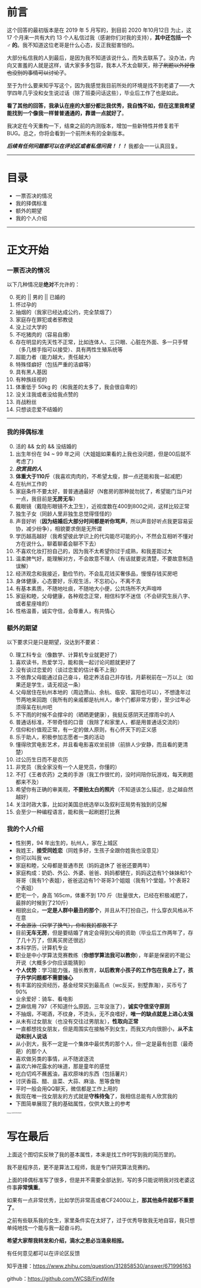 

# 前言

这个回答的最初版本是在 2019 年 5 月写的，到目前 2020 年10月12日 为止，这 17 个月来一共有大约 13 个人私信过我（感谢你们对我的支持），**其中还包括一个 ♂ 的**。我不知道这位老哥是什么心态，反正我挺害怕的。

大部分私信我的人到最后，是因为我不知道该说什么，而失去联系了。没办法，内向又害羞的人就是这样，请大家多多包容，我本人不太会聊天，~~除了刷题以外好像也没别的事情可以讨论了~~。

至于为什么要来知乎写这个，因为我感觉我目前所处的环境是找不到老婆了——大学四年几乎没和女生说过话（除了班委问话这些），毕业后工作了也是如此。

**看了其他的回答，我承认在座的大部分都比我优秀，我自愧不如，但在这里我希望能找到一个像我一样普普通通的，靠谱一点就好了**。

我决定在今天重构一下，结束之前的内测版本，增加一些新特性并修复若干 BUG。总之，你将会看到一个前所未有的全新版本。

***后续有任何问题都可以在评论区或者私信问我！！！***  我都会一一认真回复。

---

# 目录

- 一票否决的情况
- 我的择偶标准
- 额外的期望
- 我的个人介绍

---

# 正文开始

### 一票否决的情况

以下几种情况是**绝对**不允许的：

0. 死的 || 男的 || 已婚的 
1. 怀过孕的
2. 抽烟的（我家已经达成公约，完全禁烟了）
3. 家庭存在罪犯或者邪教徒
4. 没上过大学的
5. 不吃猪肉的（容易自爆）
6. 存在明显的先天性不正常，比如连体人、三只眼、心脏在外面、多一只手臂（多几根手指可以接受）、具有两性生殖系统等
7. 超能力者（能力越大，责任越大）
8. 特殊怪癖好（包括严重的洁癖等）
9. 具有黑人基因
10. 有种族歧视的
11. 体重低于 50kg 的（和我差的太多了，我会很自卑的）
12. 没关注我或者没给我点赞的
13. 肖战粉丝
14. 只想谈恋爱不结婚的

------

### 我的择偶标准

0. 活的 &&  女的  && 没结婚的
1. 出生年份在 94 ~ 99 年之间（大姐姐如果看的上我也没问题，但是00后就不考虑了）
2. ***欣赏我的人***
3. **体重大于110斤**（我喜欢肉肉的，不希望太瘦，胖一点还能和我一起减肥）
4. 在杭州工作的
5. 家庭条件不要太好，普普通通最好（N套房的那种就勿扰了，希望能门当户对一点，我目前是**无房无车**）
6. 戴眼镜（戴隐形眼镜不太卫生），近视度数在400到800之间，这样比较正常
7. 独生子女（同龄人里非独生总觉得怪怪的）
8. 声音好听（**因为结婚后大部分时间都是听你骂声**，所以声音好听点我更容易妥协，减少纷争），相貌要求倒是无所谓
9. 学历越高越好（我希望彼此学识上的代沟能尽可能的小，不然会互相听不懂对方在说什么，聊着聊着会聊不下去）
10. 不喜欢化妆打扮自己的，因为我不太希望你过于成熟，和我差距过大
11. 温柔脾气好，能理解对方，不会故意不理人（有话就要说清楚，不要故意制造误解）
12. 经济观念和我接近，勤俭节约，不会乱花钱买奢侈品，慢慢存钱买房吧
13. 身体健康，心态要好，乐观生活，不忘初心，不离不去
14. 有基本素质，不随地吐痰，不随地大小便，公共场所不大声喧哗
15. 家庭和睦，父母健康，各种观念正常，相信科学不迷信（不会研究生辰八字、或者星座啥的）
16. 性格温善，诚实守信，会尊重人，有共情心

### 额外的期望

以下要求只是只是期望，没达到不要紧：

0. 理工科专业（像数学、计算机专业就更好了）
1. 喜欢读书，热爱学习，能和我一起讨论问题就更好了
2. 没有谈过恋爱的（谈过恋爱的估计看不上我）
3. 不依靠父母能通过自己奋斗，稳定养活自己并存钱，月薪税前在一万以上（如果还是学生，请无视这一条）
4. 父母居住在杭州本地的（周边萧山、余杭、临安、富阳也可以），不想逢年过节两地来回跑（我所有的亲戚都是杭州人，串个门都非常方便），至少过年必须得呆在杭州吧
5. 不下雨的时候不会撑伞的（晒晒更健康），我挺反感阴天还撑雨伞的人
6. 普通话标准，不带奇怪的口音（我除了和家里人，都是用普通话交流的）
7. 信仰和价值观正常，有一定的做人原则，有心怀天下的正义感
8. 乐于助人，积极参加志愿者一类的活动
9. 懂得欣赏电影艺术，并且看电影喜欢坐前排（前排人少安静，而且看的更清楚）
10. 过公历生日而不是农历
11. 非党员（我全家没有一个人是党员，你懂的）
12. 不打《王者农药》之类的手游（我工作很忙的，没时间陪你玩游戏，每天刷题都来不及）
13. 希望你有正确的审美观，**不要拍太白的照片**（不知道该怎么描述，总之越自然越好）
14. 关注时政大事，比如对美国总统选举以及叙利亚局势有独到的见解
15. 会至少一种编程语言，能和我一起刷题打比赛

### 我的个人介绍

- 性别男，94 年出生的，杭州人，家在上城区
- 我姓王，**接受同姓恋**（同姓多好，生孩子全跟你姓我也没意见）
- 你可以叫我 wc
- 家庭和睦，父母都是普通市民（妈妈退休了 爸爸还要两年）
- 家庭构成：奶奶、外公、外婆、爸爸、妈妈都健在，妈妈这边有1个妹妹和1个哥哥（我有1个表姐），爸爸这边有1个哥哥3个姐姐（我有1个堂姐，1个表哥2个表姐）
- 肥宅一个，身高 165cm，体重不到 170 斤（肚量很大，已经在积极减肥了，最胖的时候到了210斤）
- 相貌出众，**一定是人群中最丑的那个**，并且从不打扮自己，什么穿衣风格从不在意
- ~~不会游泳（只学了换气），你和我妈都救不了~~
- 目前**无车无房**，但是要结婚了肯定会得到父母的资助（毕业后工作两年了，存了几十万了，但离买房还很远）
- 本科学历，计算机专业
- 职业是中小学算法竞赛教练（**你想学算法我可以教你**），年薪是保密的不能公开说（大概多少你应该能猜到）
- **个人优势**：学习能力强，擅长教育，**以后教育小孩子的工作包在我身上了，孩子升学问题都不需要操心**
- 有丰富的投资经历，基金经常买到最高点（wc反买，别墅靠海），买币亏了90%
- 业余爱好：骑车、看电影
- 芝麻信用 797（不知道什么原因，三年没涨了），**诚实守信坚守原则**
- 不抽烟，不喝酒，不纹身，不烫头，无不良嗜好，**唯一的缺点就是上进心太强**
- 从未有过女朋友（也没有交往过男朋友），**性取向正常**
- 一直都想找女朋友，但是周围实在接触不到女生，而我又内向很胆小，**从不主动和别人说话**
- 从小到大，我不一定是一个集体中最优秀的那个人，但一定是最有创意（最奇葩）的那个人
- 喜欢做另类的事情，从不随波逐流
- 喜欢六神花露水的味道，那是童年的感觉
- 吃白切鸡不蘸酱油，喜欢原味的东西（包括薯片）
- 讨厌香菇、醋、韭菜、大蒜、麻油、葱等食物
- 平时一般会用QQ聊天，微信都是工作上用的
- 我现在唯一找女朋友的方式就是**守株待兔**了，我相信总能有人欣赏我的
- 下图简单展现了我的基础属性，仅供大致上的参考

<img src="相亲.assets/image-20201013150742421.png" alt="image-20201013150742421" style="zoom:20%;" />



# 写在最后



上面这个图切实反映了我的基本属性，本来是找工作时写到我的简历里的。

我不是程序员，更不是算法工程师，我是专门研究算法竞赛的。

上面的择偶标准写了很多，但是并不需要全部达到，写的多只能说明我对找老婆这件事**非常慎重**。

如果有一点非常优秀，比如学历非常高或者CF2400以上，**那其他条件就都不重要了**。

之前有些联系我的女生，家里条件实在太好了，过于优秀导致我无地自容，我只想单纯地找一个能与我一起奋斗的。



**希望大家帮我转发和介绍，滴水之恩必当涌泉相报。**

有任何意见都可以在评论区反馈

知乎连接：https://www.zhihu.com/question/312858530/answer/671996163

github：https://github.com/WCSB/FindWife